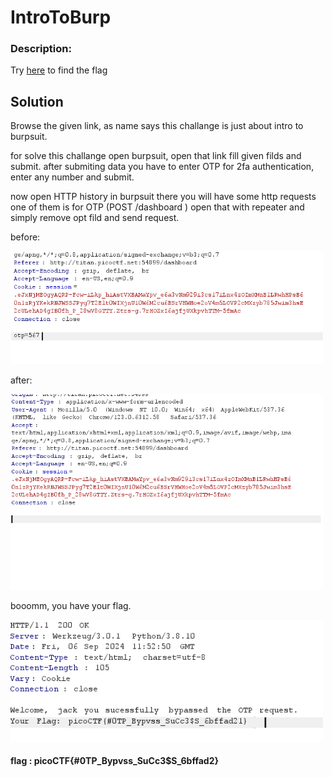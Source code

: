 # IntroToBurp


### Description:

Try [here](http://titan.picoctf.net:52988/) to find the flag



## Solution

Browse the given link, as name says this challange is just about intro to burpsuit.

for solve this challange open burpsuit, open that link fill given filds and submit. after submiting data you have to enter OTP for 2fa authentication, enter any number and submit.

now open HTTP history in burpsuit there you will have some http requests one of them is for OTP (POST /dashboard ) open that with repeater and simply remove opt fild and send request.

before:

<img width="500" alt="image" src="img1.png">




after:

<img width="500" alt="image" src="img2.png">


booomm,  you have your flag.

<img width="500" alt="image" src="img3.png">




#### flag :   picoCTF{#0TP_Bypvss_SuCc3$S_6bffad2}